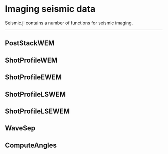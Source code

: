 
<a id='Imaging-seismic-data-1'></a>

# Imaging seismic data


Seismic.jl contains a number of functions for seismic imaging.


---


<a id='PostStackWEM-1'></a>

## PostStackWEM


<a id='ShotProfileWEM-1'></a>

## ShotProfileWEM


<a id='ShotProfileEWEM-1'></a>

## ShotProfileEWEM


<a id='ShotProfileLSWEM-1'></a>

## ShotProfileLSWEM


<a id='ShotProfileLSEWEM-1'></a>

## ShotProfileLSEWEM


<a id='WaveSep-1'></a>

## WaveSep


<a id='ComputeAngles-1'></a>

## ComputeAngles

